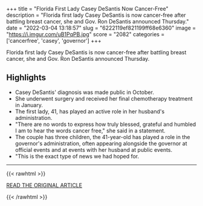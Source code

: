 +++
title = "Florida First Lady Casey DeSantis Now Cancer-Free"
description = "Florida first lady Casey DeSantis is now cancer-free after battling breast cancer, she and Gov. Ron DeSantis announced Thursday."
date = "2022-03-04 13:18:57"
slug = "6222119ef821199ff68e6360"
image = "https://i.imgur.com/uB1PqPB.jpg"
score = "2082"
categories = ['cancerfree', 'casey', 'governor']
+++

Florida first lady Casey DeSantis is now cancer-free after battling breast cancer, she and Gov. Ron DeSantis announced Thursday.

## Highlights

- Casey DeSantis' diagnosis was made public in October.
- She underwent surgery and received her final chemotherapy treatment in January.
- The first lady, 41, has played an active role in her husband's administration.
- "There are no words to express how truly blessed, grateful and humbled I am to hear the words cancer free," she said in a statement.
- The couple has three children, the 41-year-old has played a role in the governor's administration, often appearing alongside the governor at official events and at events with her husband at public events.
- "This is the exact type of news we had hoped for.

---

{{< rawhtml >}}
  <p class="article-category">
    <a target="_blank" href="https://www.nbcmiami.com/news/local/florida-first-lady-casey-desantis-now-cancer-free/2705124/">READ THE ORIGINAL ARTICLE</a>
  </p>
{{< /rawhtml >}}
